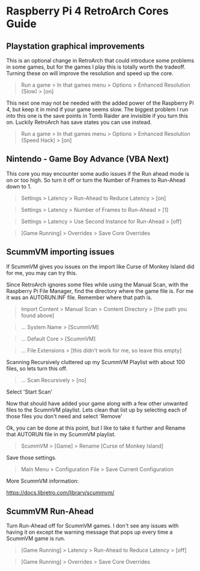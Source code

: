 # Raspberry Pi 4 RetroArch Cores Guide


## Playstation graphical improvements
This is an optional change in RetroArch that could introduce some problems in some games, but for the games I play this is totally worth the tradeoff. Turning these on will improve the resolution and speed up the core.

> Run a game > In that games menu > Options > Enhanced Resolution (Slow) > [on]

This next one may not be needed with the added power of the Raspberry Pi 4, but keep it in mind if your game seems slow.  The biggest problem I run into this one is the save points in Tomb Raider are invisible if you turn this on.  Luckily RetroArch has save states you can use instead.

> Run a game > In that games menu > Options > Enhanced Resolution (Speed Hack) > [on]


## Nintendo - Game Boy Advance (VBA Next)

This core you may encounter some audio issues if the Run ahead mode is on or too high. So turn it off or turn the Number of Frames to Run-Ahead down to 1.

> Settings > Latency > Run-Ahead to Reduce Latency > [on]

> Settings > Latency > Number of Frames to Run-Ahead > [1]

> Settings > Latency > Use Second Instance for Run-Ahead > [off]

> [Game Running] > Overrides > Save Core Overrides

## ScummVM importing issues

If ScummVM gives you issues on the import like Curse of Monkey Island did for me, you may can try this.

Since RetroArch ignores some files while using the Manual Scan, with the Raspberry Pi File Manager, find the directory where the game file is. For me it was an AUTORUN.INF file. Remember where that path is.

> Import Content > Manual Scan > Content Directory > [the path you found above]

> ... System Name > [ScummVM]

> ... Default Core > [ScummVM]

> ... File Extensions > [this didn't work for me, so leave this empty]

Scanning Recursively cluttered up my ScummVM Playlist with about 100 files, so lets turn this off.

> ... Scan Recursively > [no]

Select 'Start Scan'

Now that should have added your game along with a few other unwanted files to the ScummVM playlist.  Lets clean that list up by selecting each of those files you don't need and select 'Remove'

Ok, you can be done at this point, but I like to take it further and Rename that AUTORUN file in my ScummVM playlist.

> ScummVM > [Game] > Rename [Curse of Monkey Island]

Save those settings.

> Main Menu > Configuration File > Save Current Configuration

More ScummVM information:

https://docs.libretro.com/library/scummvm/

## ScummVM Run-Ahead

Turn Run-Ahead off for ScummVM games. I don't see any issues with having it on except the warning message that pops up every time a ScummVM game is run.

> [Game Running] > Latency > Run-Ahead to Reduce Latency > [off]

> [Game Running] > Overrides > Save Core Overrides


